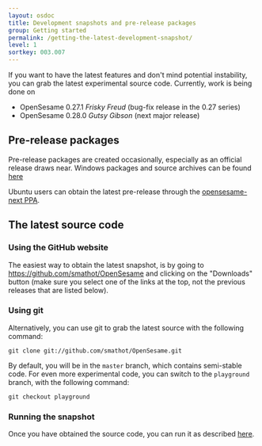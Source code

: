 ```yaml
---
layout: osdoc
title: Development snapshots and pre-release packages
group: Getting started
permalink: /getting-the-latest-development-snapshot/
level: 1
sortkey: 003.007
---
```


If you want to have the latest features and don't mind potential instability, you can grab the latest experimental source code. Currently, work is being done on

- OpenSesame 0.27.1 *Frisky Freud* (bug-fix release in the 0.27 series)
- OpenSesame 0.28.0 *Gutsy Gibson* (next major release)

Pre-release packages
--------------------

Pre-release packages are created occasionally, especially as an official release draws near. Windows packages and source archives can be found [here][pre-release]

Ubuntu users can obtain the latest pre-release through the [opensesame-next PPA][ppa].

The latest source code
----------------------

### Using the GitHub website

The easiest way to obtain the latest snapshot, is by going to <https://github.com/smathot/OpenSesame> and clicking on the "Downloads" button (make sure you select one of the links at the top, not the previous releases that are listed below).

### Using git

Alternatively, you can use git to grab the latest source with the following command:

	git clone git://github.com/smathot/OpenSesame.git

By default, you will be in the `master` branch, which contains semi-stable code. For even more experimental code, you can switch to the `playground` branch, with the following command:

	git checkout playground

### Running the snapshot

Once you have obtained the source code, you can run it as described [here][run-source].

[pre-release]: http://files.cogsci.nl/software/opensesame/pre-releases/
[run-source]: /getting-started/running-from-source
[ppa]: https://launchpad.net/~smathot/+archive/opensesame-next